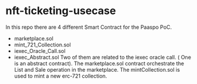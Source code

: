 # nft-ticketing-usecase
In this repo there are 4 different Smart Contract for the Paaspo PoC.
- marketplace.sol
- mint_721_Collection.sol
- iexec_Oracle_Call.sol
- iexec_Abstract.sol
Two of them are related to the iexec oracle call. ( One is an abstract contract).
The marketplace.sol contract orchestrate the List and Sale operation in the marketplace.
The mintCollection.sol is used to mint a new erc-721 collection.
